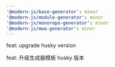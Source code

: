 ```yaml
---
'@modern-js/base-generator': minor
'@modern-js/module-generator': minor
'@modern-js/monorepo-generator': minor
'@modern-js/mwa-generator': minor
---
```


feat: upgrade husky version

feat: 升级生成器模板 husky 版本
